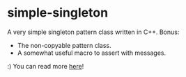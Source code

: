 # simple-singleton
A very simple singleton pattern class written in C++. 
Bonus: 
- The non-copyable pattern class.
- A somewhat useful macro to assert with messages.

:)
You can read more [here](https://marianogonzalezn.wordpress.com/2016/02/12/singleton/)!